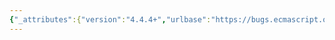 ```yaml
---
{"_attributes":{"version":"4.4.4+","urlbase":"https://bugs.ecmascript.org/","maintainer":"dherman@mozilla.com"},"bug":{"bug_id":2366,"creation_ts":"2013-12-08 19:39:00 -0800","short_desc":"Extend　Array sort","delta_ts":"2015-10-15 17:10:52 -0700","product":"Draft for 7th Edition","component":"New feature suggestons","version":"unspecified","rep_platform":"All","op_sys":"All","bug_status":"RESOLVED","resolution":"INVALID","priority":"Normal","bug_severity":"enhancement","everconfirmed":true,"reporter":"oao.hikaru.oao","assigned_to":{"uid":"allen","name":"Allen Wirfs-Brock"},"cc":"brterlso","long_desc":[{"commentid":6903,"comment_count":0,"who":"oao.hikaru.oao","bug_when":"2013-12-08 19:39:01 -0800","thetext":"I think it will be more useful if we become able to choose stability of the sort method.\n\nArray.prototype.sort(comparefn[, isstable])"},{"commentid":14809,"comment_count":1,"who":{"uid":"brterlso","name":"Brian Terlson"},"bug_when":"2015-10-15 17:10:52 -0700","thetext":"Proposals should use the proposal process documented here: https://github.com/tc39/ecma262/blob/master/CONTRIBUTING.md."}]}}
---
```

